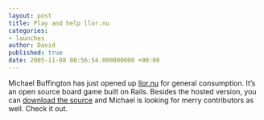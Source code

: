 ```yaml
---
layout: post
title: Play and help llor.nu
categories:
- launches
author: David
published: true
date: 2005-11-08 08:56:54.000000000 +00:00
---
```

<p>Michael Buffington has just opened up <a href="http://llor.nu/">llor.nu</a> for general consumption. It&#8217;s an open source board game built on Rails. Besides the hosted version, you can <a href="http://dev.llor.nu/trac">download the source</a> and Michael is looking for merry contributors as well. Check it out.</p>
